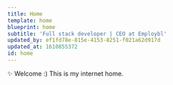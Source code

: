 ```yaml
---
title: Home
template: home
blueprint: home
subtitle: 'Full stack developer | CEO at Employbl'
updated_by: ef1fd78e-815e-4153-8251-f021a62d917d
updated_at: 1610855372
id: home
---
```

✨ Welcome :) This is my internet home.